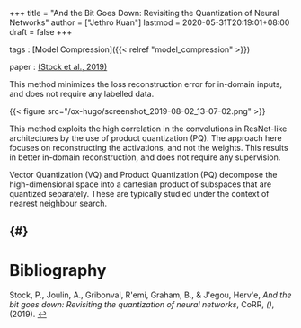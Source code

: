 +++
title = "And the Bit Goes Down: Revisiting the Quantization of Neural Networks"
author = ["Jethro Kuan"]
lastmod = 2020-05-31T20:19:01+08:00
draft = false
+++

tags
: [Model Compression]({{< relref "model_compression" >}})

paper
: <a id="56497b51cc79dfdb43c364d93a9978c3" href="#stock19_and_bit_goes_down">(Stock et al., 2019)</a>

This method minimizes the loss reconstruction error for in-domain
inputs, and does not require any labelled data.

{{< figure src="/ox-hugo/screenshot_2019-08-02_13-07-02.png" >}}

This method exploits the high correlation in the convolutions in
ResNet-like architectures by the use of product quantization (PQ). The
approach here focuses on reconstructing the activations, and not the
weights. This results in better in-domain reconstruction, and does not
require any supervision.

Vector Quantization (VQ) and Product Quantization (PQ) decompose the
high-dimensional space into a cartesian product of subspaces that are
quantized separately. These are typically studied under the context of
nearest neighbour search.

## {#}

# Bibliography

<a id="stock19_and_bit_goes_down" target="_blank">Stock, P., Joulin, A., Gribonval, R\'emi, Graham, B., & J\'egou, Herv\'e, _And the bit goes down: Revisiting the quantization of neural networks_, CoRR, _()_, (2019). </a> [↩](#56497b51cc79dfdb43c364d93a9978c3)
